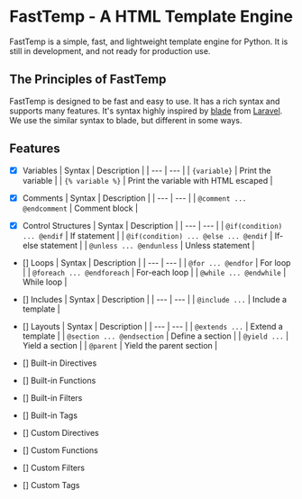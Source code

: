 # FastTemp - A HTML Template Engine

FastTemp is a simple, fast, and lightweight template engine for Python. It is still in development, and not ready for production use.

## The Principles of FastTemp

FastTemp is designed to be fast and easy to use. It has a rich syntax and supports many features. It's syntax highly inspired by [blade](https://laravel.com/docs/10.x/blade#main-content) from [Laravel](https://laravel.com/). We use the similar syntax to blade, but different in some ways.

## Features

- [x] Variables
    | Syntax | Description |
    | --- | --- |
    | `{variable}` | Print the variable |
    | `{% variable %}` | Print the variable with HTML escaped |

- [x] Comments
    | Syntax | Description |
    | --- | --- |
    | `@comment ... @endcomment` | Comment block |

- [x] Control Structures
    | Syntax | Description |
    | --- | --- |
    | `@if(condition) ... @endif` | If statement |
    | `@if(condition) ... @else ... @endif` | If-else statement |
    | `@unless ... @endunless` | Unless statement |
    
- [] Loops
    | Syntax | Description |
    | --- | --- |
    | `@for ... @endfor` | For loop |
    | `@foreach ... @endforeach` | For-each loop |
    | `@while ... @endwhile` | While loop |

- [] Includes
    | Syntax | Description |
    | --- | --- |
    | `@include ...` | Include a template |

- [] Layouts
    | Syntax | Description |
    | --- | --- |
    | `@extends ...` | Extend a template |
    | `@section ... @endsection` | Define a section |
    | `@yield ...` | Yield a section |
    | `@parent` | Yield the parent section |

- [] Built-in Directives
- [] Built-in Functions
- [] Built-in Filters
- [] Built-in Tags

- [] Custom Directives
- [] Custom Functions
- [] Custom Filters
- [] Custom Tags
